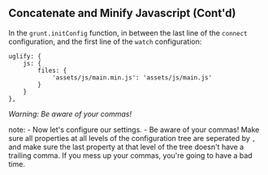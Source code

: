 ##  Concatenate and Minify Javascript (Cont'd)

In the `grunt.initConfig` function, in between the last line of the `connect` configuration, and the first line of the `watch` configuration:

    uglify: {
        js: {
            files: {
                'assets/js/main.min.js': 'assets/js/main.js'
            }
        }
    },

*Warning: Be aware of your commas!*

note:
    - Now let's configure our settings. 
    - Be aware of your commas! Make sure all properties at all levels of the configuration tree are seperated by `,` and make sure the last property at that level of the tree doesn't have a trailing comma. If you mess up your commas, you're going to have a bad time.